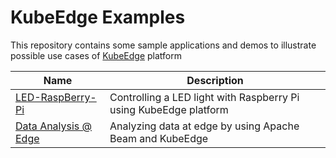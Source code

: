# KubeEdge Examples

This repository contains some sample applications and demos to illustrate possible use cases of [KubeEdge](https://github.com/kubeedge/kubeedge) platform

|Name | Description |
|---|---|
|  [LED-RaspBerry-Pi](led-raspberrypi/README.md)     |Controlling a LED light with Raspberry Pi using KubeEdge platform
|[Data Analysis @ Edge](KE-Apache-Beam-Analysis/README.md) | Analyzing data at edge by using Apache Beam and KubeEdge
   
   

